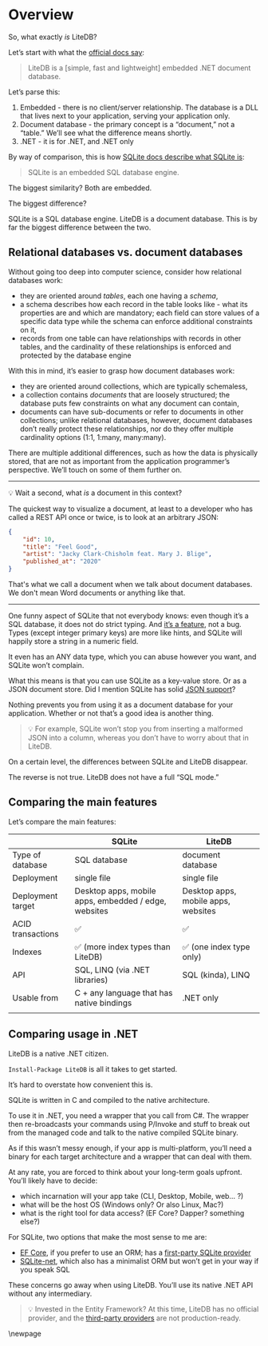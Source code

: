 # Overview

So, what exactly *is* LiteDB?

Let’s start with what the [official docs say](https://www.litedb.org/docs/getting-started/):

> LiteDB is a [simple, fast and lightweight] embedded .NET document database.

Let’s parse this:

1. Embedded - there is no client/server relationship. The database is a DLL that lives next to your application, serving your application only.
2. Document database - the primary concept is a “document,” not a “table.” We’ll see what the difference means shortly.
3. .NET - it is for .NET, and .NET only

By way of comparison, this is how [SQLite docs describe what SQLite is](https://sqlite.org/about.html):

> SQLite is an embedded SQL database engine.

The biggest similarity? Both are embedded.

The biggest difference?

SQLite is a SQL database engine. LiteDB is a document database. This is by far the biggest difference between the two.

## Relational databases vs. document databases

Without going too deep into computer science, consider how relational databases work:

- they are oriented around *tables*, each one having a *schema*,
- a schema describes how each record in the table looks like - what its properties are and which are mandatory; each field can store values of a specific data type while the schema can enforce additional constraints on it,
- records from one table can have relationships with records in other tables, and the cardinality of these relationships is enforced and protected by the database engine

With this in mind, it’s easier to grasp how document databases work:

- they are oriented around collections, which are typically schemaless,
- a collection contains *documents* that are loosely structured; the database puts few constraints on what any document can contain,
- documents can have sub-documents or refer to documents in other collections; unlike relational databases, however, document databases don’t really protect these relationships, nor do they offer multiple cardinality options (1:1, 1:many, many:many).

There are multiple additional differences, such as how the data is physically stored, that are not as important from the application programmer’s perspective. We’ll touch on some of them further on.

***
💡 Wait a second, what *is* a document in this context?

The quickest way to visualize a document, at least to a developer who has called a REST API once or twice, is to look at an arbitrary JSON:

```json
{
	"id": 10,
	"title": "Feel Good",
	"artist": "Jacky Clark-Chisholm feat. Mary J. Blige",
	"published_at": "2020"
}
```

That's what we call a document when we talk about document databases. We don't mean Word documents or anything like that.

***

One funny aspect of SQLite that not everybody knows: even though it’s a SQL database, it does not do strict typing. And [it’s a feature](https://sqlite.org/flextypegood.html), not a bug. Types (except integer primary keys) are more like hints, and SQLite will happily store a string in a numeric field.

It even has an ANY data type, which you can abuse however you want, and SQLite won’t complain.

What this means is that you can use SQLite as a key-value store. Or as a JSON document store. Did I mention SQLite has solid [JSON support](https://sqlite.org/json1.html)?

Nothing prevents you from using it as a document database for your application. Whether or not that’s a good idea is another thing.

> 💡 For example, SQLite won’t stop you from inserting a malformed JSON into a column, whereas you don’t have to worry about that in LiteDB.

On a certain level, the differences between SQLite and LiteDB disappear.

The reverse is not true. LiteDB does not have a full “SQL mode.”

## Comparing the main features

Let’s compare the main features:

|  | SQLite | LiteDB |
| --- | --- | --- |
| Type of database | SQL database | document database |
| Deployment | single file | single file |
| Deployment target | Desktop apps, mobile apps, embedded / edge, websites | Desktop apps, mobile apps, websites |
| ACID transactions | ✅ | ✅ |
| Indexes | ✅ (more index types than LiteDB) | ✅ (one index type only) |
| API | SQL, LINQ (via .NET libraries) | SQL (kinda), LINQ |
| Usable from | C + any language that has native bindings  | .NET only |
|  |  |  |

## Comparing usage in .NET

LiteDB is a native .NET citizen.

`Install-Package LiteDB` is all it takes to get started.

It’s hard to overstate how convenient this is.

SQLite is written in C and compiled to the native architecture.

To use it in .NET, you need a wrapper that you call from C#. The wrapper then re-broadcasts your commands using P/Invoke and stuff to break out from the managed code and talk to the native compiled SQLite binary.

As if this wasn’t messy enough, if your app is multi-platform, you’ll need a binary for each target architecture and a wrapper that can deal with them.

At any rate, you are forced to think about your long-term goals upfront. You’ll likely have to decide:

- which incarnation will your app take (CLI, Desktop, Mobile, web… ?)
- what will be the host OS (Windows only? Or also Linux, Mac?)
- what is the right tool for data access? (EF Core? Dapper? something else?)

For SQLite, two options that make the most sense to me are:

- [EF Core](https://docs.microsoft.com/en-us/ef/core/), if you prefer to use an ORM; has a [first-party SQLite provider](https://docs.microsoft.com/en-us/ef/core/providers/sqlite/?tabs=dotnet-core-cli)
- [SQLite-net](https://github.com/praeclarum/sqlite-net), which also has a minimalist ORM but won’t get in your way if you speak SQL

These concerns go away when using LiteDB. You’ll use its native .NET API without any intermediary.

> 💡 Invested in the Entity Framework? At this time, LiteDB has no official provider, and the [third-party providers](https://www.nuget.org/packages?q=litedb+entity) are not production-ready.

\newpage
